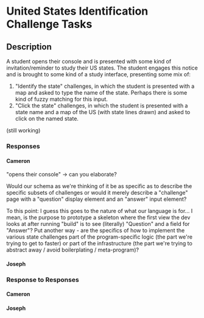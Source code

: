 # United States Identification Challenge Tasks

## Description

A student opens their console and is presented with some kind of invitation/reminder to study their US states. The student engages this notice and is brought to some kind of a study interface, presenting some mix of:

1. "Identify the state" challenges, in which the student is presented with a map and asked to type the name of the state. Perhaps there is some kind of fuzzy matching for this input.
2. "Click the state" challenges, in which the student is presented with a state name and a map of the US (with state lines drawn) and asked to click on the named state.

(still working)

### Responses

#### Cameron

"opens their console" -> can you elaborate?

Would our schema as we're thinking of it be as specific as to describe the specific subsets of challenges or would it merely describe a "challenge" page with a "question" display element and an "answer" input element?

  To this point: I guess this goes to the nature of what our language is for... I mean, is the purpose to prototype a skeleton where the first view the dev looks at after running "build" is to see (literally) "Question" and a field for "Answer"?
  Put another way - are the specifics of how to implement the various state challenges part of the program-specific logic (the part we're trying to get to faster) or part of the infrastructure (the part we're trying to abstract away / avoid boilerplating / meta-program)?

#### Joseph

### Response to Responses

#### Cameron

#### Joseph
